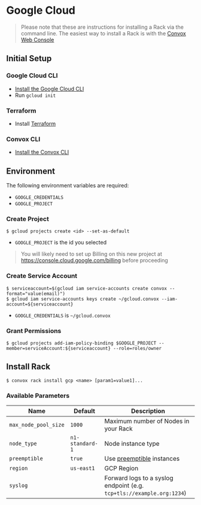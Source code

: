 # Google Cloud
> Please note that these are instructions for installing a Rack via the command line. The easiest way to install a Rack is with the [Convox Web Console](https://console.convox.com)

## Initial Setup

### Google Cloud CLI

- [Install the Google Cloud CLI](https://cloud.google.com/sdk/docs/#install_the_latest_cloud_tools_version_cloudsdk_current_version)
- Run `gcloud init`

### Terraform

- Install [Terraform](https://learn.hashicorp.com/terraform/getting-started/install.html)

### Convox CLI

- [Install the Convox CLI](../cli.md)

## Environment

The following environment variables are required:

- `GOOGLE_CREDENTIALS`
- `GOOGLE_PROJECT`

### Create Project

    $ gcloud projects create <id> --set-as-default

- `GOOGLE_PROJECT` is the id you selected

> You will likely need to set up Billing on this new project at https://console.cloud.google.com/billing before proceeding

### Create Service Account

    $ serviceaccount=$(gcloud iam service-accounts create convox --format="value(email)")
    $ gcloud iam service-accounts keys create ~/gcloud.convox --iam-account=${serviceaccount}
    
- `GOOGLE_CREDENTIALS` is `~/gcloud.convox`
 
### Grant Permissions

    $ gcloud projects add-iam-policy-binding $GOOGLE_PROJECT --member=serviceAccount:${serviceaccount} --role=roles/owner

## Install Rack

    $ convox rack install gcp <name> [param1=value1]...

### Available Parameters

| Name                 | Default         | Description                                                                              |
| -------------------- | --------------- | ---------------------------------------------------------------------------------------- |
| `max_node_pool_size` | `1000`           | Maximum number of Nodes in your Rack                                                     |
| `node_type`          | `n1-standard-1` | Node instance type                                                                       |
| `preemptible`        | `true`          | Use [preemptible](https://cloud.google.com/compute/docs/instances/preemptible) instances |
| `region`             | `us-east1`      | GCP Region                                                                               |
| `syslog`             |                 | Forward logs to a syslog endpoint (e.g. `tcp+tls://example.org:1234`)                    |
